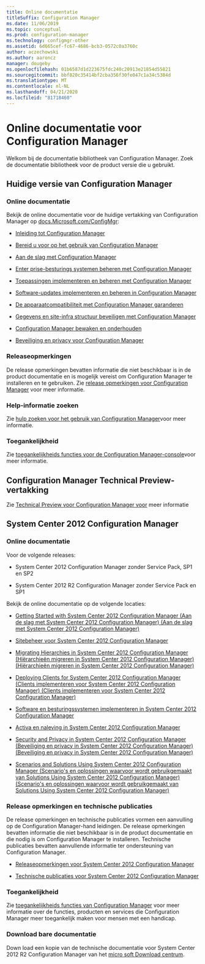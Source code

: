```yaml
---
title: Online documentatie
titleSuffix: Configuration Manager
ms.date: 11/06/2019
ms.topic: conceptual
ms.prod: configuration-manager
ms.technology: configmgr-other
ms.assetid: 6d665cef-fc67-4686-bcb3-0572c0a3760c
author: aczechowski
ms.author: aaroncz
manager: dougeby
ms.openlocfilehash: 01b6587d1d223675fdc240c20913e21854d55821
ms.sourcegitcommit: bbf820c35414bf2cba356f30fe047c1a34c5384d
ms.translationtype: MT
ms.contentlocale: nl-NL
ms.lasthandoff: 04/21/2020
ms.locfileid: "81718460"
---
```

# <a name="online-documentation-for-configuration-manager"></a>Online documentatie voor Configuration Manager

<!-- this article is a placeholder for the historical CHM file, or F1 help, as all the versions used the same FWLINK to get to help. Due to that, this file is used to help redirect the reader to the product they want help with -->

Welkom bij de documentatie bibliotheek van Configuration Manager. Zoek de documentatie bibliotheek voor de product versie die u gebruikt.

## <a name="configuration-manager-current-branch"></a>Huidige versie van Configuration Manager

### <a name="online-documentation"></a>Online documentatie

Bekijk de online documentatie voor de huidige vertakking van Configuration Manager op [docs.Microsoft.com/ConfigMgr](https://docs.microsoft.com/configmgr):  

- [Inleiding tot Configuration Manager](../understand/introduction.md)  

- [Bereid u voor op het gebruik van Configuration Manager](../plan-design/get-ready.md)  

- [Aan de slag met Configuration Manager](../servers/deploy/start-using.md)  

- [Enter prise-besturings systemen beheren met Configuration Manager](../../osd/understand/introduction-to-operating-system-deployment.md)  

- [Toepassingen implementeren en beheren met Configuration Manager](../../apps/deploy-use/deploy-applications.md)  

- [Software-updates implementeren en beheren in Configuration Manager](../../sum/understand/software-updates-introduction.md)  

- [De apparaatcompatibiliteit met Configuration Manager garanderen](../../compliance/understand/ensure-device-compliance.md)  

- [Gegevens en site-infra structuur beveiligen met Configuration Manager](../../protect/understand/protect-data-and-site-infrastructure.md)  

- [Configuration Manager bewaken en onderhouden](../servers/manage/maintenance-tasks.md)  

- [Beveiliging en privacy voor Configuration Manager](../plan-design/security/security-and-privacy.md)  

### <a name="release-notes"></a>Releaseopmerkingen

De release opmerkingen bevatten informatie die niet beschikbaar is in de product documentatie en is mogelijk vereist om Configuration Manager te installeren en te gebruiken. Zie [release opmerkingen voor Configuration Manager](../servers/deploy/install/release-notes.md) voor meer informatie.  

### <a name="find-help"></a>Help-informatie zoeken

Zie [hulp zoeken voor het gebruik van Configuration Manager](../understand/find-help.md)voor meer informatie.

### <a name="accessibility"></a>Toegankelijkheid

Zie [toegankelijkheids functies voor de Configuration Manager-console](../understand/accessibility-features.md)voor meer informatie.

## <a name="configuration-manager-technical-preview-branch"></a>Configuration Manager Technical Preview-vertakking

Zie [Technical Preview voor Configuration Manager voor](../get-started/technical-preview.md) meer informatie  

## <a name="system-center-2012-configuration-manager"></a>System Center 2012 Configuration Manager

### <a name="online-documentation"></a>Online documentatie

Voor de volgende releases:

- System Center 2012 Configuration Manager zonder Service Pack, SP1 en SP2  

- System Center 2012 R2 Configuration Manager zonder Service Pack en SP1  

Bekijk de online documentatie op de volgende locaties:  

- [Getting Started with System Center 2012 Configuration Manager (Aan de slag met System Center 2012 Configuration Manager) (Aan de slag met System Center 2012 Configuration Manager)](https://docs.microsoft.com/previous-versions/system-center/system-center-2012-R2/gg682144\(v=technet.10\))  

- [Sitebeheer voor System Center 2012 Configuration Manager](https://docs.microsoft.com/previous-versions/system-center/system-center-2012-R2/gg681983\(v=technet.10\))  

- [Migrating Hierarchies in System Center 2012 Configuration Manager (Hiërarchieën migreren in System Center 2012 Configuration Manager) (Hiërarchieën migreren in System Center 2012 Configuration Manager)](https://docs.microsoft.com/previous-versions/system-center/system-center-2012-R2/gg682006\(v=technet.10\))  

- [Deploying Clients for System Center 2012 Configuration Manager (Clients implementeren voor System Center 2012 Configuration Manager) (Clients implementeren voor System Center 2012 Configuration Manager)](https://docs.microsoft.com/previous-versions/system-center/system-center-2012-R2/gg699391\(v=technet.10\))  

- [Software en besturingssystemen implementeren in System Center 2012 Configuration Manager](https://docs.microsoft.com/previous-versions/system-center/system-center-2012-R2/gg699393\(v=technet.10\))  

- [Activa en naleving in System Center 2012 Configuration Manager](https://docs.microsoft.com/previous-versions/system-center/system-center-2012-R2/gg682029\(v=technet.10\))  

- [Security and Privacy in System Center 2012 Configuration Manager (Beveiliging en privacy in System Center 2012 Configuration Manager) (Beveiliging en privacy in System Center 2012 Configuration Manager)](https://docs.microsoft.com/previous-versions/system-center/system-center-2012-R2/gg682033\(v=technet.10\))  

- [Scenarios and Solutions Using System Center 2012 Configuration Manager (Scenario's en oplossingen waarvoor wordt gebruikgemaakt van Solutions Using System Center 2012 Configuration Manager) (Scenario's en oplossingen waarvoor wordt gebruikgemaakt van Solutions Using System Center 2012 Configuration Manager)](https://docs.microsoft.com/previous-versions/system-center/system-center-2012-R2/jj884163\(v=technet.10\))  

### <a name="release-notes-and-technical-publications"></a>Release opmerkingen en technische publicaties

De release opmerkingen en technische publicaties vormen een aanvulling op de Configuration Manager-hand leidingen. De release opmerkingen bevatten informatie die niet beschikbaar is in de product documentatie en die nodig is om Configuration Manager te installeren. Technische publicaties bevatten aanvullende informatie ter ondersteuning van Configuration Manager.  

- [Releaseopmerkingen voor System Center 2012 Configuration Manager](https://docs.microsoft.com/previous-versions/system-center/system-center-2012-R2/jj870706\(v=technet.10\))  

- [Technische publicaties voor System Center 2012 Configuration Manager](https://docs.microsoft.com/previous-versions/system-center/system-center-2012-R2/hh531521\(v=technet.10\))  

### <a name="accessibility"></a>Toegankelijkheid

Zie [toegankelijkheids functies van Configuration Manager](https://docs.microsoft.com/previous-versions/system-center/system-center-2012-R2/jj553406\(v=technet.10\)) voor meer informatie over de functies, producten en services die Configuration Manager meer toegankelijk maken voor mensen met een handicap.

### <a name="downloadable-documentation"></a>Download bare documentatie

Down load een kopie van de technische documentatie voor System Center 2012 R2 Configuration Manager van het [micro soft Download centrum](https://www.microsoft.com/download/details.aspx?id=29901).
